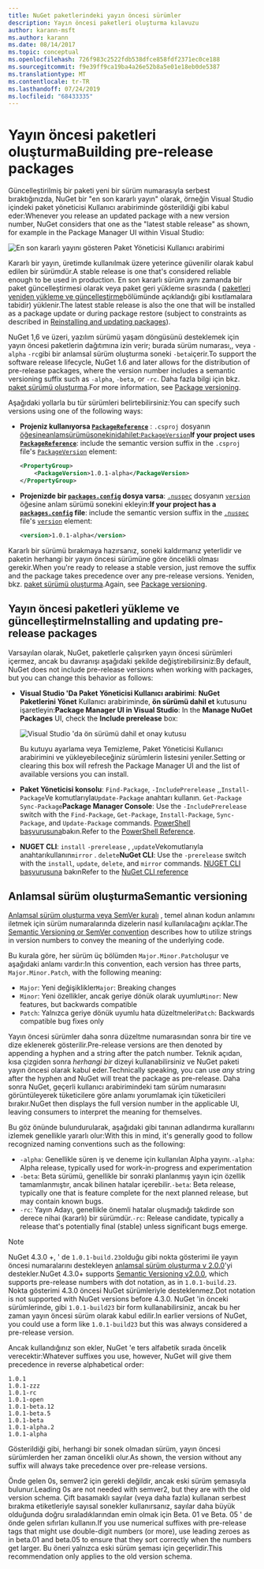 ```yaml
---
title: NuGet paketlerindeki yayın öncesi sürümler
description: Yayın öncesi paketleri oluşturma kılavuzu
author: karann-msft
ms.author: karann
ms.date: 08/14/2017
ms.topic: conceptual
ms.openlocfilehash: 726f983c2522fdb538dfce858fdf2371ec0ce188
ms.sourcegitcommit: f9e39ff9ca19ba4a26e52b8a5e01e18eb0de5387
ms.translationtype: MT
ms.contentlocale: tr-TR
ms.lasthandoff: 07/24/2019
ms.locfileid: "68433335"
---
```

# <a name="building-pre-release-packages"></a><span data-ttu-id="d7705-103">Yayın öncesi paketleri oluşturma</span><span class="sxs-lookup"><span data-stu-id="d7705-103">Building pre-release packages</span></span>

<span data-ttu-id="d7705-104">Güncelleştirilmiş bir paketi yeni bir sürüm numarasıyla serbest bıraktığınızda, NuGet bir "en son kararlı yayın" olarak, örneğin Visual Studio içindeki paket yöneticisi Kullanıcı arabiriminde gösterildiği gibi kabul eder:</span><span class="sxs-lookup"><span data-stu-id="d7705-104">Whenever you release an updated package with a new version number, NuGet considers that one as the "latest stable release" as shown, for example in the Package Manager UI within Visual Studio:</span></span>

![En son kararlı yayını gösteren Paket Yöneticisi Kullanıcı arabirimi](media/Prerelease_01-LatestStable.png)

<span data-ttu-id="d7705-106">Kararlı bir yayın, üretimde kullanılmak üzere yeterince güvenilir olarak kabul edilen bir sürümdür.</span><span class="sxs-lookup"><span data-stu-id="d7705-106">A stable release is one that's considered reliable enough to be used in production.</span></span> <span data-ttu-id="d7705-107">En son kararlı sürüm aynı zamanda bir paket güncelleştirmesi olarak veya paket geri yükleme sırasında ( [paketleri yeniden yükleme ve güncelleştirme](../consume-packages/reinstalling-and-updating-packages.md)bölümünde açıklandığı gibi kısıtlamalara tabidir) yüklenir.</span><span class="sxs-lookup"><span data-stu-id="d7705-107">The latest stable release is also the one that will be installed as a package update or during package restore (subject to constraints as described in [Reinstalling and updating packages](../consume-packages/reinstalling-and-updating-packages.md)).</span></span>

<span data-ttu-id="d7705-108">NuGet 1,6 ve üzeri, yazılım sürümü yaşam döngüsünü desteklemek için yayın öncesi paketlerin dağıtımına izin verir; burada sürüm numarası,, veya `-alpha` `-rc`gibi bir anlamsal sürüm oluşturma soneki `-beta`içerir.</span><span class="sxs-lookup"><span data-stu-id="d7705-108">To support the software release lifecycle, NuGet 1.6 and later allows for the distribution of pre-release packages, where the version number includes a semantic versioning suffix such as `-alpha`, `-beta`, or `-rc`.</span></span> <span data-ttu-id="d7705-109">Daha fazla bilgi için bkz. [paket sürümü oluşturma](../reference/package-versioning.md#pre-release-versions).</span><span class="sxs-lookup"><span data-stu-id="d7705-109">For more information, see [Package versioning](../reference/package-versioning.md#pre-release-versions).</span></span>

<span data-ttu-id="d7705-110">Aşağıdaki yollarla bu tür sürümleri belirtebilirsiniz:</span><span class="sxs-lookup"><span data-stu-id="d7705-110">You can specify such versions using one of the following ways:</span></span>

- <span data-ttu-id="d7705-111">**Projeniz kullanıyorsa [`PackageReference`](../consume-packages/package-references-in-project-files.md)** : `.csproj` dosyanın [öğesineanlamsürümüsonekinidahilet:`PackageVersion`](/dotnet/core/tools/csproj.md#packageversion)</span><span class="sxs-lookup"><span data-stu-id="d7705-111">**If your project uses [`PackageReference`](../consume-packages/package-references-in-project-files.md)**: include the semantic version suffix in the `.csproj` file's [`PackageVersion`](/dotnet/core/tools/csproj.md#packageversion) element:</span></span>

    ```xml
    <PropertyGroup>
        <PackageVersion>1.0.1-alpha</PackageVersion>
    </PropertyGroup>
    ```

- <span data-ttu-id="d7705-112">**Projenizde bir [`packages.config`](../reference/packages-config.md) dosya varsa**: [`.nuspec`](../reference/nuspec.md) dosyanın [`version`](../reference/nuspec.md#version) öğesine anlam sürümü sonekini ekleyin:</span><span class="sxs-lookup"><span data-stu-id="d7705-112">**If your project has a [`packages.config`](../reference/packages-config.md) file**: include the semantic version suffix in the [`.nuspec`](../reference/nuspec.md) file's [`version`](../reference/nuspec.md#version) element:</span></span>

    ```xml
    <version>1.0.1-alpha</version>
    ```

<span data-ttu-id="d7705-113">Kararlı bir sürümü bırakmaya hazırsanız, soneki kaldırmanız yeterlidir ve paketin herhangi bir yayın öncesi sürümüne göre öncelikli olması gerekir.</span><span class="sxs-lookup"><span data-stu-id="d7705-113">When you're ready to release a stable version, just remove the suffix and the package takes precedence over any pre-release versions.</span></span> <span data-ttu-id="d7705-114">Yeniden, bkz. [paket sürümü oluşturma](../reference/package-versioning.md#pre-release-versions).</span><span class="sxs-lookup"><span data-stu-id="d7705-114">Again, see [Package versioning](../reference/package-versioning.md#pre-release-versions).</span></span>

## <a name="installing-and-updating-pre-release-packages"></a><span data-ttu-id="d7705-115">Yayın öncesi paketleri yükleme ve güncelleştirme</span><span class="sxs-lookup"><span data-stu-id="d7705-115">Installing and updating pre-release packages</span></span>

<span data-ttu-id="d7705-116">Varsayılan olarak, NuGet, paketlerle çalışırken yayın öncesi sürümleri içermez, ancak bu davranışı aşağıdaki şekilde değiştirebilirsiniz:</span><span class="sxs-lookup"><span data-stu-id="d7705-116">By default, NuGet does not include pre-release versions when working with packages, but you can change this behavior as follows:</span></span>

- <span data-ttu-id="d7705-117">**Visual Studio 'Da Paket Yöneticisi Kullanıcı arabirimi**: **NuGet Paketlerini Yönet** Kullanıcı arabiriminde, **ön sürümü dahil et** kutusunu işaretleyin:</span><span class="sxs-lookup"><span data-stu-id="d7705-117">**Package Manager UI in Visual Studio**: In the **Manage NuGet Packages** UI, check the **Include prerelease** box:</span></span>

    ![Visual Studio 'da ön sürümü dahil et onay kutusu](media/Prerelease_02-CheckPrerelease.png)

    <span data-ttu-id="d7705-119">Bu kutuyu ayarlama veya Temizleme, Paket Yöneticisi Kullanıcı arabirimini ve yükleyebileceğiniz sürümlerin listesini yeniler.</span><span class="sxs-lookup"><span data-stu-id="d7705-119">Setting or clearing this box will refresh the Package Manager UI and the list of available versions you can install.</span></span>

- <span data-ttu-id="d7705-120">**Paket Yöneticisi konsolu**: `Find-Package`, `-IncludePrerelease` ,,`Install-Package`Ve komutlarıyla`Update-Package` anahtarı kullanın. `Get-Package` `Sync-Package`</span><span class="sxs-lookup"><span data-stu-id="d7705-120">**Package Manager Console**: Use the `-IncludePrerelease` switch with the `Find-Package`, `Get-Package`, `Install-Package`, `Sync-Package`, and `Update-Package` commands.</span></span> <span data-ttu-id="d7705-121">[PowerShell başvurusuna](../reference/powershell-reference.md)bakın.</span><span class="sxs-lookup"><span data-stu-id="d7705-121">Refer to the [PowerShell Reference](../reference/powershell-reference.md).</span></span>

- <span data-ttu-id="d7705-122">**NUGET CLI**: `install` `-prerelease` , ,`update`Vekomutlarıyla anahtarıkullanın`mirror` . `delete`</span><span class="sxs-lookup"><span data-stu-id="d7705-122">**NuGet CLI**: Use the `-prerelease` switch with the `install`, `update`, `delete`, and `mirror` commands.</span></span> <span data-ttu-id="d7705-123">[NUGET CLI başvurusuna](../reference/nuget-exe-cli-reference.md) bakın</span><span class="sxs-lookup"><span data-stu-id="d7705-123">Refer to the [NuGet CLI reference](../reference/nuget-exe-cli-reference.md)</span></span>

## <a name="semantic-versioning"></a><span data-ttu-id="d7705-124">Anlamsal sürüm oluşturma</span><span class="sxs-lookup"><span data-stu-id="d7705-124">Semantic versioning</span></span>

<span data-ttu-id="d7705-125">[Anlamsal sürüm oluşturma veya SemVer kuralı](http://semver.org/spec/v1.0.0.html) , temel alınan kodun anlamını iletmek için sürüm numaralarında dizelerin nasıl kullanılacağını açıklar.</span><span class="sxs-lookup"><span data-stu-id="d7705-125">The [Semantic Versioning or SemVer convention](http://semver.org/spec/v1.0.0.html) describes how to utilize strings in version numbers to convey the meaning of the underlying code.</span></span>

<span data-ttu-id="d7705-126">Bu kurala göre, her sürüm üç bölümden `Major.Minor.Patch`oluşur ve aşağıdaki anlamı vardır:</span><span class="sxs-lookup"><span data-stu-id="d7705-126">In this convention, each version has three parts, `Major.Minor.Patch`, with the following meaning:</span></span>

- <span data-ttu-id="d7705-127">`Major`: Yeni değişiklikler</span><span class="sxs-lookup"><span data-stu-id="d7705-127">`Major`: Breaking changes</span></span>
- <span data-ttu-id="d7705-128">`Minor`: Yeni özellikler, ancak geriye dönük olarak uyumlu</span><span class="sxs-lookup"><span data-stu-id="d7705-128">`Minor`: New features, but backwards compatible</span></span>
- <span data-ttu-id="d7705-129">`Patch`: Yalnızca geriye dönük uyumlu hata düzeltmeleri</span><span class="sxs-lookup"><span data-stu-id="d7705-129">`Patch`: Backwards compatible bug fixes only</span></span>

<span data-ttu-id="d7705-130">Yayın öncesi sürümler daha sonra düzeltme numarasından sonra bir tire ve dize eklenerek gösterilir.</span><span class="sxs-lookup"><span data-stu-id="d7705-130">Pre-release versions are then denoted by appending a hyphen and a string after the patch number.</span></span> <span data-ttu-id="d7705-131">Teknik açıdan, kısa çizgiden sonra *herhangi bir* dizeyi kullanabilirsiniz ve NuGet paketi yayın öncesi olarak kabul eder.</span><span class="sxs-lookup"><span data-stu-id="d7705-131">Technically speaking, you can use *any* string after the hyphen and NuGet will treat the package as pre-release.</span></span> <span data-ttu-id="d7705-132">Daha sonra NuGet, geçerli kullanıcı arabirimindeki tam sürüm numarasını görüntüleyerek tüketicilere göre anlamı yorumlamak için tüketicileri bırakır.</span><span class="sxs-lookup"><span data-stu-id="d7705-132">NuGet then displays the full version number in the applicable UI, leaving consumers to interpret the meaning for themselves.</span></span>

<span data-ttu-id="d7705-133">Bu göz önünde bulundurularak, aşağıdaki gibi tanınan adlandırma kurallarını izlemek genellikle yararlı olur:</span><span class="sxs-lookup"><span data-stu-id="d7705-133">With this in mind, it's generally good to follow recognized naming conventions such as the following:</span></span>

- <span data-ttu-id="d7705-134">`-alpha`: Genellikle süren iş ve deneme için kullanılan Alpha yayını.</span><span class="sxs-lookup"><span data-stu-id="d7705-134">`-alpha`: Alpha release, typically used for work-in-progress and experimentation</span></span>
- <span data-ttu-id="d7705-135">`-beta`: Beta sürümü, genellikle bir sonraki planlanmış yayın için özellik tamamlanmıştır, ancak bilinen hatalar içerebilir.</span><span class="sxs-lookup"><span data-stu-id="d7705-135">`-beta`: Beta release, typically one that is feature complete for the next planned release, but may contain known bugs.</span></span>
- <span data-ttu-id="d7705-136">`-rc`: Yayın Adayı, genellikle önemli hatalar oluşmadığı takdirde son derece nihai (kararlı) bir sürümdür.</span><span class="sxs-lookup"><span data-stu-id="d7705-136">`-rc`: Release candidate, typically a release that's potentially final (stable) unless significant bugs emerge.</span></span>

> [!Note]
> <span data-ttu-id="d7705-137">NuGet 4.3.0 +, ' de `1.0.1-build.23`olduğu gibi nokta gösterimi ile yayın öncesi numaralarını destekleyen [anlamsal sürüm oluşturma v 2.0.0](http://semver.org/spec/v2.0.0.html)'yi destekler.</span><span class="sxs-lookup"><span data-stu-id="d7705-137">NuGet 4.3.0+ supports [Semantic Versioning v2.0.0](http://semver.org/spec/v2.0.0.html), which supports pre-release numbers with dot notation, as in `1.0.1-build.23`.</span></span> <span data-ttu-id="d7705-138">Nokta gösterimi 4.3.0 öncesi NuGet sürümleriyle desteklenmez.</span><span class="sxs-lookup"><span data-stu-id="d7705-138">Dot notation is not supported with NuGet versions before 4.3.0.</span></span> <span data-ttu-id="d7705-139">NuGet 'in önceki sürümlerinde, gibi `1.0.1-build23` bir form kullanabilirsiniz, ancak bu her zaman yayın öncesi sürüm olarak kabul edilir.</span><span class="sxs-lookup"><span data-stu-id="d7705-139">In earlier versions of NuGet, you could use a form like `1.0.1-build23` but this was always considered a pre-release version.</span></span>

<span data-ttu-id="d7705-140">Ancak kullandığınız son ekler, NuGet 'e ters alfabetik sırada öncelik verecektir:</span><span class="sxs-lookup"><span data-stu-id="d7705-140">Whatever suffixes you use, however, NuGet will give them precedence in reverse alphabetical order:</span></span>

    1.0.1
    1.0.1-zzz
    1.0.1-rc
    1.0.1-open
    1.0.1-beta.12
    1.0.1-beta.5
    1.0.1-beta
    1.0.1-alpha.2
    1.0.1-alpha

<span data-ttu-id="d7705-141">Gösterildiği gibi, herhangi bir sonek olmadan sürüm, yayın öncesi sürümlerden her zaman öncelikli olur.</span><span class="sxs-lookup"><span data-stu-id="d7705-141">As shown, the version without any suffix will always take precedence over pre-release versions.</span></span>

<span data-ttu-id="d7705-142">Önde gelen 0s, semver2 için gerekli değildir, ancak eski sürüm şemasıyla bulunur.</span><span class="sxs-lookup"><span data-stu-id="d7705-142">Leading 0s are not needed with semver2, but they are with the old version schema.</span></span> <span data-ttu-id="d7705-143">Çift basamaklı sayılar (veya daha fazla) kullanan serbest bırakma etiketleriyle sayısal sonekler kullanırsanız, sayılar daha büyük olduğunda doğru sıraladıklarından emin olmak için Beta. 01 ve Beta. 05 ' de önde gelen sıfırları kullanın.</span><span class="sxs-lookup"><span data-stu-id="d7705-143">If you use numerical suffixes with pre-release tags that might use double-digit numbers (or more), use leading zeroes as in beta.01 and beta.05 to ensure that they sort correctly when the numbers get larger.</span></span> <span data-ttu-id="d7705-144">Bu öneri yalnızca eski sürüm şeması için geçerlidir.</span><span class="sxs-lookup"><span data-stu-id="d7705-144">This recommendation only applies to the old version schema.</span></span>
